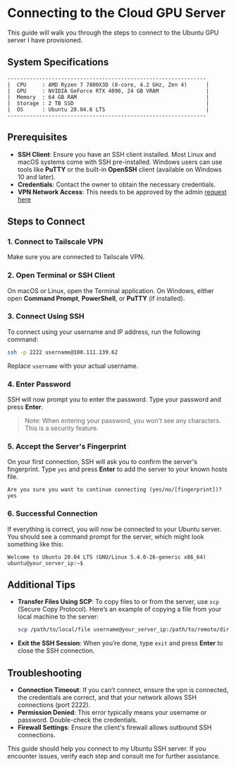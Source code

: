# Connecting to the Cloud GPU Server

This guide will walk you through the steps to connect to the Ubuntu GPU server I have provisioned.

## System Specifications
```
---------------------------------------------------------------
|  CPU     : AMD Ryzen 7 7800X3D (8-core, 4.2 GHz, Zen 4)      |
|  GPU     : NVIDIA GeForce RTX 4090, 24 GB VRAM               |
|  Memory  : 64 GB RAM                                         |
|  Storage : 2 TB SSD                                          |
|  OS      : Ubuntu 20.04.6 LTS                                |
---------------------------------------------------------------
```

## Prerequisites

- **SSH Client**: Ensure you have an SSH client installed. Most Linux and macOS systems come with SSH pre-installed. Windows users can use tools like **PuTTY** or the built-in **OpenSSH** client (available on Windows 10 and later).
- **Credentials**: Contact the owner to obtain the necessary credentials.
- **VPN Network Access**: This needs to be approved by the admin [request here](https://login.tailscale.com/uinv/i05bd69e23b391775)

## Steps to Connect

### 1. Connect to Tailscale VPN

Make sure you are connected to Tailscale VPN.

### 2. Open Terminal or SSH Client

On macOS or Linux, open the Terminal application. On Windows, either open **Command Prompt**, **PowerShell**, or **PuTTY** (if installed).

### 3. Connect Using SSH

To connect using your username and IP address, run the following command:

```bash
ssh -p 2222 username@100.111.139.62
```

Replace `username` with your actual username.

### 4. Enter Password

SSH will now prompt you to enter the password. Type your password and press **Enter**.

> Note: When entering your password, you won't see any characters. This is a security feature.

### 5. Accept the Server's Fingerprint

On your first connection, SSH will ask you to confirm the server's fingerprint. Type `yes` and press **Enter** to add the server to your known hosts file.

```plaintext
Are you sure you want to continue connecting (yes/no/[fingerprint])? yes
```

### 6. Successful Connection

If everything is correct, you will now be connected to your Ubuntu server. You should see a command prompt for the server, which might look something like this:

```plaintext
Welcome to Ubuntu 20.04 LTS (GNU/Linux 5.4.0-26-generic x86_64)
ubuntu@your_server_ip:~$
```

## Additional Tips

- **Transfer Files Using SCP**: To copy files to or from the server, use `scp` (Secure Copy Protocol). Here’s an example of copying a file from your local machine to the server:

  ```bash
  scp /path/to/local/file username@your_server_ip:/path/to/remote/directory
  ```

- **Exit the SSH Session**: When you’re done, type `exit` and press **Enter** to close the SSH connection.

## Troubleshooting

- **Connection Timeout**: If you can’t connect, ensure the vpn is connected, the credentials are correct, and that your network allows SSH connections (port 2222).
- **Permission Denied**: This error typically means your username or password. Double-check the credentials.
- **Firewall Settings**: Ensure the client's firewall allows outbound SSH connections.

This guide should help you connect to my Ubuntu SSH server. If you encounter issues, verify each step and consult me for further assistance.

